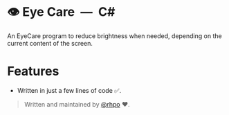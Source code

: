 # 👁️ Eye Care &nbsp;&horbar;&nbsp; C#
An EyeCare program to reduce brightness when needed, depending on the current content of the screen.

# Features 
+ Written in just a few lines of code ✅.

> Written and maintained by <a href="https://github.com/rhpo">@rhpo</a> ❤️.
